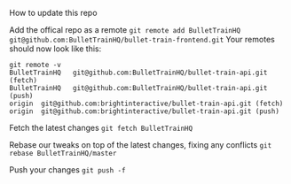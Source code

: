 How to update this repo

Add the offical repo as a remote
`git remote add BulletTrainHQ git@github.com:BulletTrainHQ/bullet-train-frontend.git`
Your remotes should now look like this:
```
git remote -v 
BulletTrainHQ	git@github.com:BulletTrainHQ/bullet-train-api.git (fetch)
BulletTrainHQ	git@github.com:BulletTrainHQ/bullet-train-api.git (push)
origin  git@github.com:brightinteractive/bullet-train-api.git (fetch)
origin  git@github.com:brightinteractive/bullet-train-api.git (push)
```

Fetch the latest changes
`git fetch BulletTrainHQ`

Rebase our tweaks on top of the latest changes, fixing any conflicts
`git rebase BulletTrainHQ/master`

Push your changes
`git push -f`

